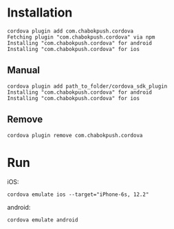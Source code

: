 # Installation

```
cordova plugin add com.chabokpush.cordova
Fetching plugin "com.chabokpush.cordova" via npm
Installing "com.chabokpush.cordova" for android
Installing "com.chabokpush.cordova" for ios
```

## Manual

```
cordova plugin add path_to_folder/cordova_sdk_plugin
Installing "com.chabokpush.cordova" for android
Installing "com.chabokpush.cordova" for ios
```

## Remove

```
cordova plugin remove com.chabokpush.cordova 
```

# Run

iOS:

```
cordova emulate ios --target="iPhone-6s, 12.2"
```

android:

```
cordova emulate android
```